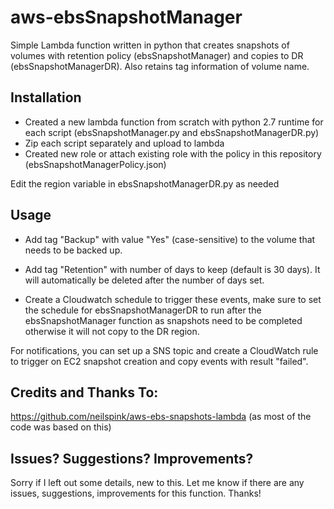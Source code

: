 # aws-ebsSnapshotManager
Simple Lambda function written in python that creates snapshots of volumes with retention policy (ebsSnapshotManager) and copies to DR (ebsSnapshotManagerDR). Also retains tag information of volume name.

## Installation
- Created a new lambda function from scratch with python 2.7 runtime for each script (ebsSnapshotManager.py and ebsSnapshotManagerDR.py) 
- Zip each script separately and upload to lambda
- Created new role or attach existing role with the policy in this repository (ebsSnapshotManagerPolicy.json)

Edit the region variable in ebsSnapshotManagerDR.py as needed

## Usage
- Add tag "Backup" with value "Yes" (case-sensitive) to the volume that needs to be backed up.
- Add tag "Retention" with number of days to keep (default is 30 days).  It will automatically be deleted after the number of days set. 

- Create a Cloudwatch schedule to trigger these events, make sure to set the schedule for ebsSnapshotManagerDR to run after the  ebsSnapshotManager function as snapshots need to be completed otherwise it will not copy to the DR region.

For notifications, you can set up a SNS topic and create a CloudWatch rule to trigger on EC2 snapshot creation and copy events with result "failed".

## Credits and Thanks To:
https://github.com/neilspink/aws-ebs-snapshots-lambda  (as most of the code was based on this)

## Issues? Suggestions? Improvements?
Sorry if I left out some details, new to this.  Let me know if there are any issues, suggestions, improvements for this function.  Thanks!
